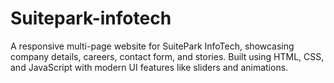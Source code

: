 # Suitepark-infotech
A responsive multi-page website for SuitePark InfoTech, showcasing company details, careers, contact form, and stories. Built using HTML, CSS, and JavaScript with modern UI features like sliders and animations.
